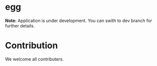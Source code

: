 # egg

**Note:** Application is under development. You can swith to dev branch for further details.

# Contribution
We welcome all contributers.
